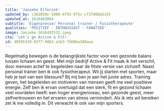 ```yaml
---
title: 'Janieke Elferink'
updated_by: c362059c-1988-4793-975c-cf3fd60a5155
updated_at: 1616493064
subtitle: 'Eigenaresse/ Personal trainer / Fysiotherapeute'
qualities: 'POSITIEF - ENTHOUSIAST - FANATIEK'
image: Janieke-1616492532.jpeg
cta: 'Let’s go Active & Fit!'
id: 48505329-92f7-40b2-a1b3-7560ba188aaa
---
```

Regelmatig bewegen is de belangrijkste factor voor een gezonde balans tussen lichaam en geest. Met mijn bedrijf Active & Fit maak ik het verschil, door mensen actief te begeleiden naar de fitste versie van zichzelf. Naast personal trainer ben ik ook fysiotherapeut. Wil jij starten met sporten, maar heb je last van een blessure? Bij mij ben je aan het juiste adres. 
Training geven, het begeleiden en motiveren van mensen geeft me veel positieve energie. Zelf ben ik ervan overtuigd dat een sterk, fit en gezond lichaam veel voordelen heeft: een hoger energieniveau, een gezonde geest, meer zelfvertrouwen en het ervaren van stress vermindert. Als ik iets wil bereiken zet ik me volledig in. Dit verwacht ik ook van mijn sporters.